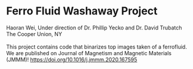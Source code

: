 # Ferro Fluid Washaway Project


Haoran Wei, Under direction of Dr. Phillip Yecko and Dr. David Trubatch \
The Cooper Union, NY\
\
This project contains code that binarizes top images taken of a ferrofluid.\
We are published on Journal of Magnetism and Magnetic Materials (JMMM)! https://doi.org/10.1016/j.jmmm.2020.167595
